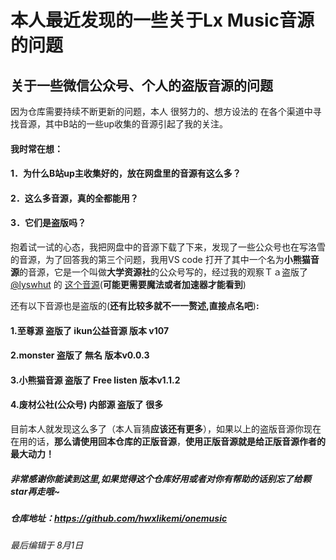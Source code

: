 # 本人最近发现的一些关于Lx Music音源的问题
## 关于一些微信公众号、个人的盗版音源的问题
  因为仓库需要持续不断更新的问题，本人 很努力的、想方设法的 在各个渠道中寻找音源，其中B站的一些up收集的音源引起了我的关注。

 #### 我时常在想：

  #### 1．为什么B站up主收集好的，放在网盘里的音源有这么多？

  ####  2．这么多音源，真的全都能用？

  #### 3．它们是盗版吗？
  抱着试一试的心态，我把网盘中的音源下载了下来，发现了一些公众号也在写洛雪的音源，为了回答我的第三个问题，我用VS code 打开了其中一个名为**小熊猫音源**的音源，它是一个叫做**大学资源社**的公众号写的，经过我的观察Ｔａ盗版了[@lyswhut](https://github.com/lyswhut) 的 [这个音源](https://raw.githubusercontent.com/lyswhut/lx-music-source/master/dist/lx-music-source.js)(**可能更需要魔法或者加速器才能看到**)

  还有以下音源也是盗版的(**还有比较多就不一一赘述,直接点名吧**)**:**
    

#### 1.至尊源 盗版了 ikun公益音源  版本 v107
#### 2.monster   盗版了  無名   版本v0.0.3
#### 3.小熊猫音源  盗版了  Free listen  版本v1.1.2
#### 4.废材公社(公众号) 内部源 盗版了 很多

目前本人就发现这么多了（本人盲猜**应该还有更多**），如果以上的盗版音源你现在在用的话，**那么请使用回本仓库的正版音源**，**使用正版音源就是给正版音源作者的最大动力！**


##### 非常感谢你能读到这里,如果觉得这个仓库好用或者对你有帮助的话别忘了给颗star再走哦~
  
##### 仓库地址：https://github.com/hwxlikemi/onemusic

###### 最后编辑于 8月1日